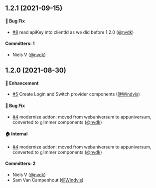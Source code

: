 ## 1.2.1 (2021-09-15)

#### :bug: Bug Fix
* [#8](https://github.com/lblod/ember-acmidm-login/pull/8) read apiKey into clientId as we did before 1.2.0 ([@nvdk](https://github.com/nvdk))

#### Committers: 1
- Niels V ([@nvdk](https://github.com/nvdk))

## 1.2.0 (2021-08-30)

#### :rocket: Enhancement
* [#5](https://github.com/lblod/ember-acmidm-login/pull/5) Create Login and Switch provider components ([@Windvis](https://github.com/Windvis))

#### :bug: Bug Fix
* [#4](https://github.com/lblod/ember-acmidm-login/pull/4) modernize addon: moved from webuniversum to appuniversum, converted to glimmer components ([@nvdk](https://github.com/nvdk))

#### :house: Internal
* [#4](https://github.com/lblod/ember-acmidm-login/pull/4) modernize addon: moved from webuniversum to appuniversum, converted to glimmer components ([@nvdk](https://github.com/nvdk))

#### Committers: 2
- Niels V ([@nvdk](https://github.com/nvdk))
- Sam Van Campenhout ([@Windvis](https://github.com/Windvis))

